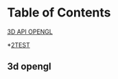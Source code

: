 Table of Contents
=============

[3D API OPENGL](#3dopengl)

*[2TEST](#2test)

<a name="headers"/>

## 3d opengl
